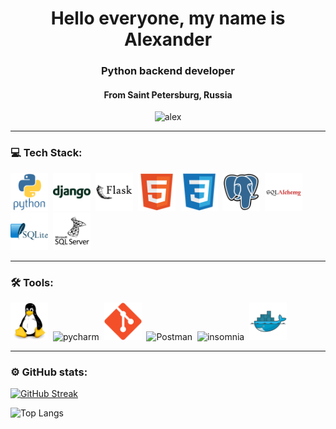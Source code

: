 <h1 align="center">Hello everyone, my name is Alexander</h1>
<h3 align="center">Python backend developer</h3>
<h4 align="center">From Saint Petersburg, Russia</h4>

<p align="center"> <img src="https://media.tenor.com/NOYF3f82b_gAAAAC/programmer.gif" alt="alex" /> </p>

---

### 💻 Tech Stack:

<div>
  <img src="https://github.com/devicons/devicon/blob/master/icons/python/python-original-wordmark.svg" title="python" alt="python" width="60" height="60"/>&nbsp
  <img src="https://github.com/devicons/devicon/blob/master/icons/django/django-plain-wordmark.svg" title="django" alt="django" width="60" height="60"/>&nbsp
  <img src="https://github.com/devicons/devicon/blob/master/icons/flask/flask-original-wordmark.svg" title="flask" alt="flask" width="60" height="60"/>&nbsp
  <img src="https://github.com/devicons/devicon/blob/master/icons/html5/html5-original.svg" title="html5" alt="html5" width="60" height="60"/>&nbsp
  <img src="https://github.com/devicons/devicon/blob/master/icons/css3/css3-original.svg" title="css" alt="css" width="60" height="60"/>&nbsp
  <img src="https://github.com/devicons/devicon/blob/master/icons/postgresql/postgresql-original.svg" title="postgresql" alt="postgresql" width="60" height="60"/>&nbsp;
  <img src="https://github.com/devicons/devicon/blob/master/icons/sqlalchemy/sqlalchemy-original-wordmark.svg" title="SQLAlchemy" alt="SQLAlchemy" width="60" height="60"/>&nbsp;
  <img src="https://github.com/devicons/devicon/blob/master/icons/sqlite/sqlite-original-wordmark.svg" title="SQLite" alt="SQLite " width="60" height="60"/>&nbsp;
  <img src="https://github.com/devicons/devicon/blob/master/icons/microsoftsqlserver/microsoftsqlserver-plain-wordmark.svg" title="microsoftsqlserver" alt="microsoftsqlserver" width="60" height="60"/>&nbsp
</div>

---

### 🛠 Tools:

<div>
  <img src="https://github.com/devicons/devicon/blob/master/icons/linux/linux-original.svg" title="linux" alt="linux" width="60" height="60"/>&nbsp;
  <img src="https://upload.wikimedia.org/wikipedia/commons/thumb/1/1d/PyCharm_Icon.svg/120px-PyCharm_Icon.svg.png" title="pycharm" alt="pycharm" width="60" height="60"/>&nbsp;
  <img src="https://github.com/devicons/devicon/blob/master/icons/git/git-original.svg" title="git" alt="git" width="60" height="60"/>&nbsp
  <img src="https://media.trustradius.com/product-logos/Qa/P4/T1A83W5H538P-180x180.PNG" title="Postman" alt="Postman" width="60" height="60"/>&nbsp;
  <img src="https://www.svgrepo.com/show/353904/insomnia.svg" title="insomnia" alt="insomnia" width="60" height="60"/>&nbsp;
  <img src="https://github.com/devicons/devicon/blob/master/icons/docker/docker-original.svg" title="docker" alt="docker" width="60" height="60"/>&nbsp
</div>

--- 



### ⚙️ GitHub stats:

[![GitHub Streak](http://github-readme-streak-stats.herokuapp.com?user=TheLordVier&theme=vue&locale=ru&date_format=j%20M%5B%20Y%5D)](https://git.io/streak-stats)

![Top Langs](https://github-readme-stats-git-masterrstaa-rickstaa.vercel.app/api/top-langs/?username=TheLordVier&layout=compact&custom_title=Most%20used%20languages&langs_count=10&include_all_commits=true&hide_progress=false&theme=vue)

<div id="badges">
  <img src="https://komarev.com/ghpvc/?username=TheLordVier&style=flat-square&color=blue" alt=""/>
</div>

[//]: # (<table>)

[//]: # (  <tr>)

[//]: # (    <td>)

[//]: # (      <img height="195px" align="right" alt="webDev's Github Languages" src="https://github-readme-stats-sigma-five.vercel.app/api/top-langs/?username=TheLordVier&layout=compact&theme=vision-friendly-dark" />)

[//]: # (    </td>)

[//]: # (  </tr>)

[//]: # (</table>)

[//]: # (<!-- Alexander Mikhailov -->)

[//]: # ([![GitHub stats]&#40;https://github-readme-stats.vercel.app/api?username=TheLordVier&show_icons=true&count_private=true&hide=prs,issues,contribs&#41;]&#40;https://github.com/your_username&#41;)

[//]: # ([![Top langs]&#40;https://github-readme-stats.vercel.app/api?username=TheLordVier&show_icons=true&count_private=true&hide=prs,issues,contribs&custom_title=My%20GitHub%20Stats&theme=radical&#41;]&#40;https://github.com/your_username&#41;)